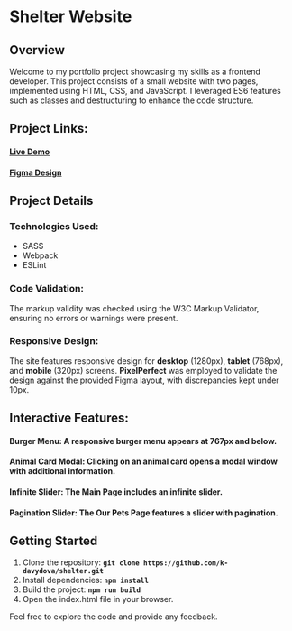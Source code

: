 # Shelter Website
## Overview
Welcome to my portfolio project showcasing my skills as a frontend developer. This project consists of a small website with two pages, implemented using HTML, CSS, and JavaScript. I leveraged ES6 features such as classes and destructuring to enhance the code structure.

## Project Links:
#### [Live Demo](https://k-davydova.github.io/shelter/src/pages/main/index.html)
#### [Figma Design](https://www.figma.com/file/Yk6EnbY63FyG2PJTFkJDMh/shelter)

## Project Details

### Technologies Used:
- SASS
- Webpack
- ESLint

### Code Validation:
The markup validity was checked using the W3C Markup Validator, ensuring no errors or warnings were present.

### Responsive Design:
The site features responsive design for **desktop** (1280px), **tablet** (768px), and **mobile** (320px) screens. **PixelPerfect** was employed to validate the design against the provided Figma layout, with discrepancies kept under 10px.

## Interactive Features:
#### **Burger Menu**: A responsive burger menu appears at 767px and below.
#### **Animal Card Modal**: Clicking on an animal card opens a modal window with additional information.
#### **Infinite Slider**: The Main Page includes an infinite slider.
#### **Pagination Slider**: The Our Pets Page features a slider with pagination.

## Getting Started
1. Clone the repository: **`git clone https://github.com/k-davydova/shelter.git`**
2. Install dependencies: **`npm install`**
3. Build the project: **`npm run build`**
4. Open the index.html file in your browser.

Feel free to explore the code and provide any feedback.
